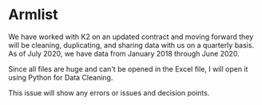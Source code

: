 # Armlist

We have worked with K2 on an updated contract and moving forward they will be cleaning, duplicating, and sharing data with us on a quarterly basis. As of July 2020, we have data from January 2018 through June 2020.

Since all files are huge and can't be opened in the Excel file, I will open it using Python for Data Cleaning.

This issue will show any errors or issues and decision points.
